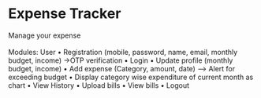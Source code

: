# Expense Tracker
Manage your expense
<br>
<br>
Modules:
User
•	Registration (mobile, password, name, email, monthly budget, income) ->OTP verification 
•	Login 
•	Update profile (monthly budget, income)
•	Add expense (Category, amount, date) --> Alert for exceeding budget 
•	Display category wise expenditure of current month as chart
•	View History
•	Upload bills
•	View bills
•	 Logout

<br>
